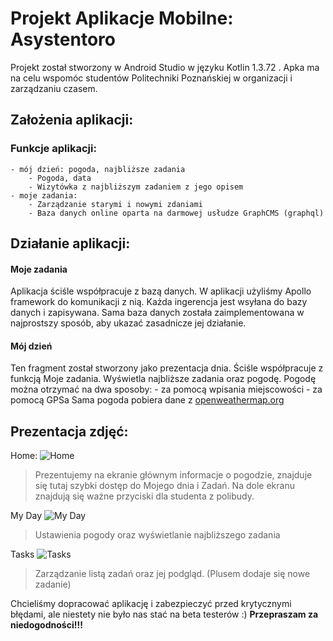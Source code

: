# Projekt Aplikacje Mobilne: Asystentoro 
Projekt został stworzony w Android Studio w języku Kotlin 1.3.72 . Apka ma na celu wspomóc studentów Politechniki Poznańskiej w organizacji i zarządzaniu czasem.

## Założenia aplikacji: 
### Funkcje aplikacji:
    - mój dzień: pogoda, najbliższe zadania 
        - Pogoda, data
        - Wizytówka z najbliższym zadaniem z jego opisem
    - moje zadania:
        - Zarządzanie starymi i nowymi zdaniami
        - Baza danych online oparta na darmowej usłudze GraphCMS (graphql)

## Działanie aplikacji:
#### Moje zadania
Aplikacja ściśle współpracuje z bazą danych. W aplikacji użyliśmy Apollo framework do komunikacji z nią. Każda ingerencja jest wsyłana do bazy danych i zapisywana. Sama baza danych została zaimplementowana w najprostszy sposób, aby ukazać zasadnicze jej działanie. 

#### Mój dzień
Ten fragment został stworzony jako prezentacja dnia. Ściśle współpracuje z funkcją Moje zadania. Wyświetla najbliższe zadania oraz pogodę. Pogodę można otrzymać na dwa sposoby:
		- za pomocą wpisania miejscowości
		- za pomocą GPSa
Sama pogoda pobiera dane z [openweathermap.org](http://openweathermap.org "openweathermap.org") 

## Prezentacja zdjęć:

Home: ![Home](gitzdjecia/Home.jpg)

>Prezentujemy na ekranie głównym informacje o pogodzie, znajduje się tutaj szybki dostęp do Mojego dnia i Zadań. Na dole ekranu znajdują się ważne przyciski dla studenta z polibudy.

My Day ![My Day](gitzdjecia/MyDay.jpg)

>Ustawienia pogody oraz wyświetlanie najbliższego zadania

Tasks ![Tasks](gitzdjecia/Tasks.jpg)

>Zarządzanie listą zadań oraz jej podgląd. (Plusem dodaje się nowe zadanie)



Chcieliśmy dopracować aplikację i zabezpieczyć przed krytycznymi błędami, ale niestety nie było nas stać na beta testerów :) **Przepraszam za niedogodności!!!**






